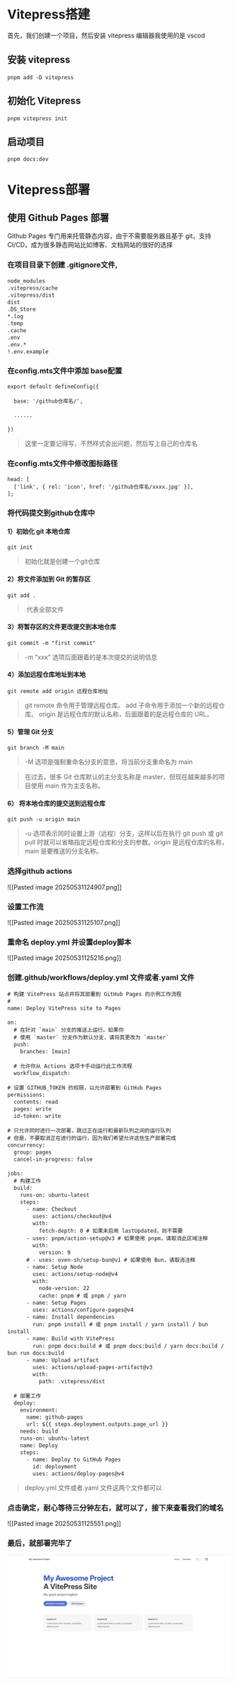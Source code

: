 # Vitepress搭建

首先，我们创建一个项目，然后安装 vitepress 编辑器我使用的是 vscod

## 安装 vitepress

``` pnpm
pnpm add -D vitepress
```

## 初始化 Vitepress

``` pnpm
pnpm vitepress init
```

## 启动项目

``` pnpm
pnpm docs:dev
```

# Vitepress部署

## 使用 Github Pages 部署

Github Pages 专门用来托管静态内容，由于不需要服务器且基于 git，支持 CI/CD，成为很多静态网站比如博客、文档网站的很好的选择

### 在项目目录下创建 .gitignore文件,
```
node_modules
.vitepress/cache
.vitepress/dist
dist
.DS_Store
*.log
.temp
.cache
.env
.env.*
!.env.example
```

### 在config.mts文件中添加 base配置
```
export default defineConfig({

  base: '/github仓库名/', 

  ......

})
```
> 这里一定要记得写，不然样式会出问题，然后写上自己的仓库名

### 在config.mts文件中修改图标路径
```
head: [
  ['link', { rel: 'icon', href: '/github仓库名/xxxx.jpg' }],
];
```

### 将代码提交到github仓库中

#### 1）初始化 git 本地仓库
``` git
git init 
```
>初始化就是创建一个git仓库

#### 2）将文件添加到 Git 的暂存区
```
git add .
```
>.代表全部文件 

#### 3）将暂存区的文件更改提交到本地仓库
```
git commit -m "first commit"
```
> -m "xxx" 选项后面跟着的是本次提交的说明信息

#### 4）添加远程仓库地址到本地
```
git remote add origin 远程仓库地址
```
>git remote 命令用于管理远程仓库。
>add 子命令用于添加一个新的远程仓库。
>origin 是远程仓库的默认名称，后面跟着的是远程仓库的 URL。

#### 5）管理 Git 分支
```
git branch -M main
```
> -M 选项是强制重命名分支的意思，将当前分支重命名为 main

> 在过去，很多 Git 仓库默认的主分支名称是 master，但现在越来越多的项目使用 main 作为主支名称。

#### 6） 将本地仓库的提交送到远程仓库
```
git push -u origin main
```
>-u 选项表示同时设置上游（远程）分支，这样以后在执行 git push 或 git pull 时就可以省略指定远程仓库和分支的参数。origin 是远程仓库的名称，main 是要推送的分支名称。

### 选择github actions
![[Pasted image 20250531124907.png]]

### 设置工作流

![[Pasted image 20250531125107.png]]

### 重命名 deploy.yml 并设置deploy脚本

![[Pasted image 20250531125216.png]]

### 创建.github/workflows/deploy.yml 文件或者.yaml 文件
```
# 构建 VitePress 站点并将其部署到 GitHub Pages 的示例工作流程
#
name: Deploy VitePress site to Pages

on:
  # 在针对 `main` 分支的推送上运行。如果你
  # 使用 `master` 分支作为默认分支，请将其更改为 `master`
  push:
    branches: [main]

  # 允许你从 Actions 选项卡手动运行此工作流程
  workflow_dispatch:

# 设置 GITHUB_TOKEN 的权限，以允许部署到 GitHub Pages
permissions:
  contents: read
  pages: write
  id-token: write

# 只允许同时进行一次部署，跳过正在运行和最新队列之间的运行队列
# 但是，不要取消正在进行的运行，因为我们希望允许这些生产部署完成
concurrency:
  group: pages
  cancel-in-progress: false

jobs:
  # 构建工作
  build:
    runs-on: ubuntu-latest
    steps:
      - name: Checkout
        uses: actions/checkout@v4
        with:
          fetch-depth: 0 # 如果未启用 lastUpdated，则不需要
      - uses: pnpm/action-setup@v3 # 如果使用 pnpm，请取消此区域注释
        with:
          version: 9
      # - uses: oven-sh/setup-bun@v1 # 如果使用 Bun，请取消注释
      - name: Setup Node
        uses: actions/setup-node@v4
        with:
          node-version: 22
          cache: pnpm # 或 pnpm / yarn
      - name: Setup Pages
        uses: actions/configure-pages@v4
      - name: Install dependencies
        run: pnpm install # 或 pnpm install / yarn install / bun install
      - name: Build with VitePress
        run: pnpm docs:build # 或 pnpm docs:build / yarn docs:build / bun run docs:build
      - name: Upload artifact
        uses: actions/upload-pages-artifact@v3
        with:
          path: .vitepress/dist

  # 部署工作
  deploy:
    environment:
      name: github-pages
      url: ${{ steps.deployment.outputs.page_url }}
    needs: build
    runs-on: ubuntu-latest
    name: Deploy
    steps:
      - name: Deploy to GitHub Pages
        id: deployment
        uses: actions/deploy-pages@v4
```
>deploy.yml 文件或者.yaml 文件这两个文件都可以

### 点击确定，耐心等待三分钟左右，就可以了，接下来查看我们的域名

![[Pasted image 20250531125551.png]]

### 最后，就部署完毕了

![](../Vitepress/img/1.png)



